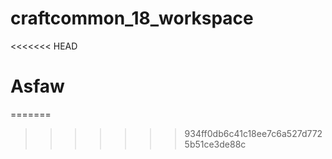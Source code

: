 # craftcommon_18_workspace
<<<<<<< HEAD
# Asfaw
=======
>>>>>>> 934ff0db6c41c18ee7c6a527d7725b51ce3de88c
